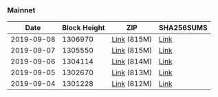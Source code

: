 ### Mainnet

|    Date    | Block Height | ZIP | SHA256SUMS |
| ---------- | ------------ | --- | ---------- |
| 2019-09-08 | 1306970 | [Link](https://s3-ap-southeast-2.amazonaws.com/ion-bootstrap/mainnet/2019-09-08/bootstrap.dat.zip) (815M) | [Link](https://s3-ap-southeast-2.amazonaws.com/ion-bootstrap/mainnet/2019-09-08/SHA256SUMS) |
| 2019-09-07 | 1305550 | [Link](https://s3-ap-southeast-2.amazonaws.com/ion-bootstrap/mainnet/2019-09-07/bootstrap.dat.zip) (815M) | [Link](https://s3-ap-southeast-2.amazonaws.com/ion-bootstrap/mainnet/2019-09-07/SHA256SUMS) |
| 2019-09-06 | 1304114 | [Link](https://s3-ap-southeast-2.amazonaws.com/ion-bootstrap/mainnet/2019-09-06/bootstrap.dat.zip) (814M) | [Link](https://s3-ap-southeast-2.amazonaws.com/ion-bootstrap/mainnet/2019-09-06/SHA256SUMS) |
| 2019-09-05 | 1302670 | [Link](https://s3-ap-southeast-2.amazonaws.com/ion-bootstrap/mainnet/2019-09-05/bootstrap.dat.zip) (813M) | [Link](https://s3-ap-southeast-2.amazonaws.com/ion-bootstrap/mainnet/2019-09-05/SHA256SUMS) |
| 2019-09-04 | 1301228 | [Link](https://s3-ap-southeast-2.amazonaws.com/ion-bootstrap/mainnet/2019-09-04/bootstrap.dat.zip) (812M) | [Link](https://s3-ap-southeast-2.amazonaws.com/ion-bootstrap/mainnet/2019-09-04/SHA256SUMS) |
